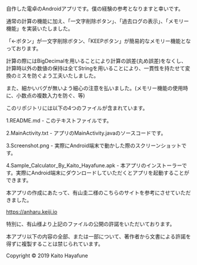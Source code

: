 自作した電卓のAndroidアプリです。僕の経験の参考となりますと幸いです。


通常の計算の機能に加え、「一文字削除ボタン」、「過去ログの表示」、「メモリー機能」を実装いたしました。

「←ボタン」が一文字削除ボタン、「KEEPボタン」が簡易的なメモリー機能となっております。


計算の際にはBigDecimalを用いることにより計算の誤差(丸め誤差)をなくし、計算時以外の数値の保持は全てStringを用いることにより、一貫性を持たせて変換のミスを防ぐよう工夫いたしました。

また、細かいバグが無いよう細心の注意を払いました。(メモリー機能の使用時に、小数点の複数入力を防ぐ、等)


このリポジトリには以下の4つのファイルが含まれています。

1.README.md - このテキストファイルです。

2.MainActivity.txt - アプリのMainActivity.javaのソースコードです。

3.Screenshot.png - 実際にAndroid端末で動かした際のスクリーンショットです。

4.Sample_Calculator_By_Kaito_Hayafune.apk - 本アプリのインストーラーです。実際にAndroid端末にダウンロードしていただくとアプリを起動することができます。


本アプリの作成にあたって、有山圭二様のこちらのサイトを参考にさせていただきました。

https://anharu.keiji.io

特別に、有山様より上記のファイルの公開の許諾をいただいております。

本アプリ以下の内容の全部、または一部について、著作者から文書による許諾を得ずに複製することは禁じられています。

Copyright © 2019 Kaito Hayafune
